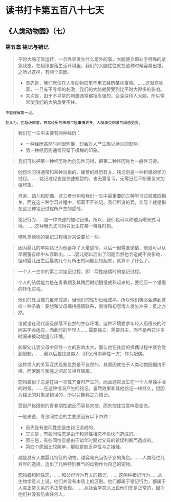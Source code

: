 # 读书打卡第五百八十七天
## 《人类动物园》（七）
### 第五章 铭记与错记

> 平时大脑正常运转，一旦外界发生什么意外的事，大脑便立即处于特殊的紧急状态。在超级部落生活环境里，我们的大脑往往就在这种时候容易出错。之所以这样，有两个原因。
> * 首先是，我们居住在人类动物园里不用去经历某些事情。……这就意味着，一旦有不寻常的刺激，我们的大脑就要受到比平时大得多的影响。
> * 其次是，由于不寻常的刺激通常都相当强烈，会深深印入大脑，所以常常使我们的大脑承受不住。
```
不能理解第一点。

我认为，在超级部落，日常经历的稀奇古怪事情更多，大脑承受刺激的阈值更高。
```
> 我们在一生中主要有两种经历：
> * 一种经历虽然时间很短促，却会对人产生难以磨灭的影响；
> * 另一种经历则通常只留下模糊的印象。

> 我们可以把第一种经历称为创伤性习得，把第二种经历称为一般性习得。

> 创伤性习得通常和某种消极的、痛苦的经历有关，铭记则是一种积极的学习过程。……铭记过程也是快速短暂的，也无需复习，无需日后不断重复来加强印象。

> 母亲、幼儿和配偶，这三者分别和我们一生中最重要的三种学习过程戚戚相关，而在这三种学习过程中，都离不开铭记。我们所说的爱，实际上就是指在这三种铭记过程所产生的感情。

> 铭记行为……是一种快速的被动记录。所以，我们也可以称他为曝光式习得。……这种曝光式习得只发生在某一特殊时刻。

> 哺乳类动物的铭记过程相对来说要长一些。

> 因为婴儿的早期铭记为他蓄存了大量感情，以后一但需要感情，他就可以从早期蓄存库中从容取出。……婴儿期以后出了问题当然也会造成不良影响，但和婴儿出生后最初几个月所出的问题比较起来，就算不了什么了。

> 一个人一生中的第二次铭记过程，即：两性结偶时的铭记过程。

> 个人的结偶能力是在青春期及其稍后时期慢慢成熟起来的，要经历一个缓慢的转化过程。

> 他们的处世能力虽未成熟，但他们的性却已经成熟，所以他们势必会遇到这样一种矛盾：要想和父母保持感情联系，就得和初恋情人发生冲突；反之亦然。

> 错就错在现代超级部落不自然的生存环境。这种环境要求年轻人用很长的时间来学会适应，而此时的年轻人……需要独立，需要自主，而不是再花许多时间来被动地适应环境。

> 如果幼儿受父母中异性一方的影响太大，那么他在往后的择偶过程中就会受到限制，……我以后要找这类人（即父母中异性一方）作为配偶。

> 这种烦人的关系互扰现象显然是不自然的，其原因就在于人类动物园拥挤不堪，而家庭与家庭之间却又相互隔离。

> 恋物癖似乎总是在第一次性亢奋时产生的，而且通常发生在一个人单独手淫的时候。……在这种情况产生的铭记，虽然效果和其他铭记一样持久，但因为铭记的对象是错误的，所以只能称之为错记。

> 受到严格限制的青春期性欲反而容易失控，而失控往往意味着变态。

> 一般来说，导致同性恋的主要原因有以下四种：
> * 首先是有些同性恋是由错记造成的，
> * 其次是，有些同性恋是由于和异性相恋不愉快而造成的。
> * 第三是，有些同性恋是由于幼年时期对父母的错误判断而造成的。
> * 第四个原因比较简单，那就是缺乏异性与之接触。

> 越是具有人类婴儿特征的动物，越容易充当伪子女的角色。……人类经过几百年的选择，选出了几种特别稚气的动物作为自己的宠物。

> 恋物癖和同性恋，……和父母行为有关的错记，……这两种错记行为……从生物学意义上说，他们并没有本质上的区别。他们都属于错记行为，都属于人类正常关系的不正常表现。……从社会学意义上说他们却是正常的，因为他们并没有伤害任何人。